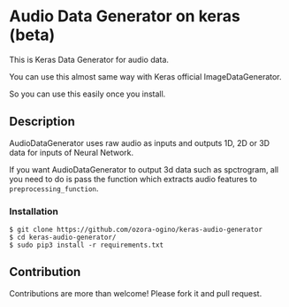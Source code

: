 # Audio Data Generator on keras (beta)

This is Keras Data Generator for audio data.

You can use this almost same way with Keras official ImageDataGenerator.

So you can use this easily once you install.

## Description

AudioDataGenerator uses raw audio as inputs and outputs 1D, 2D or 3D data for inputs of Neural Network.

If you want AudioDataGenerator to output 3d data such as spctrogram, all you need to do is pass the function which extracts audio features to  ```preprocessing_function```.


### Installation 

```
$ git clone https://github.com/ozora-ogino/keras-audio-generator
$ cd keras-audio-generator/
$ sudo pip3 install -r requirements.txt
```

## Contribution

Contributions are more than welcome!
Please fork it and pull request.
